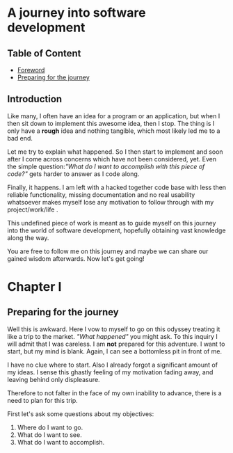 A journey into software development
===================================

Table of Content
----------------
* [Foreword](#foreword)
* [Preparing for the journey](#preparing-for-the-journey)

Introduction
--------
Like many, I often have an idea for a program or an application, but when I then sit down to implement this awesome idea, then I stop.
The thing is I only have a **rough** idea and nothing tangible, which most likely led me to a bad end.

Let me try to explain what happened. So I then start to implement and soon after I come across concerns which have not been considered, yet. Even the simple question:*"What do I want to accomplish with this piece of code?"* gets harder to answer as I code along.

Finally, it happens. I am left with a hacked together code base with less then reliable functionality, missing documentation and no real usability whatsoever makes myself lose any motivation to follow through with my project/work/life .

This undefined piece of work is meant as to guide myself on this journey into the world of software development, hopefully obtaining vast knowledge along the way.

You are free to follow me on this journey and maybe we can share our gained wisdom afterwards. Now let's get going!

Chapter I
=========================
Preparing for the journey
-------------------------
Well this is awkward. Here I vow to myself to go on this odyssey treating it like a trip to the market. *"What happened"* you might ask. To this inquiry I will admit that I was careless. I am **not** prepared for this adventure. I want to start, but my mind is blank. Again, I can see a bottomless pit in front of me.

I have no clue where to start. Also I already forgot a significant amount of my ideas. I sense this ghastly feeling of my motivation fading away, and leaving behind only displeasure.

Therefore to not falter in the face of my own inability to advance, there is a need to plan for this trip.

First let's ask some questions about my objectives:

1. Where do I want to go.
2. What do I want to see.
3. What do I want to accomplish.
